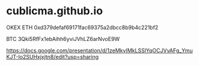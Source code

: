 # cublicma.github.io
OKEX
ETH
0xd379defaf69171fac69375a2dbcc8b9b4c221bf2

BTC
3Qki5RfFx1ebAihh6yviJVhLZ6arNvoE9W

https://docs.google.com/presentation/d/1zeMkyIMkLSSlYqOCJVvAFg_YmuKJT-Io2SUHxjxjtn8/edit?usp=sharing
